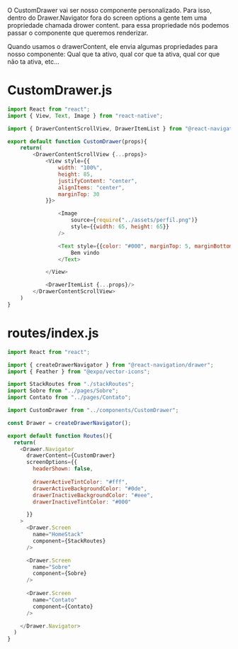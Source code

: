 O CustomDrawer vai ser nosso componente personalizado. Para isso, dentro do Drawer.Navigator fora do screen options a gente tem uma propriedade chamada drower content. para essa propriedade nós podemos passar o componente que queremos renderizar.

Quando usamos o drawerContent, ele envia algumas propriedades para nosso componente:
    Qual que ta ativo, qual cor que ta ativa, qual cor que não ta ativa, etc...

# CustomDrawer.js

```javascript
import React from "react";
import { View, Text, Image } from "react-native";

import { DrawerContentScrollView, DrawerItemList } from "@react-navigation/drawer"

export default function CustomDrawer(props){
    return(
        <DrawerContentScrollView {...props}>
            <View style={{
                width: "100%",
                height: 85,
                justifyContent: "center",
                alignItems: "center",
                marginTop: 30
            }}>

                <Image 
                    source={require("../assets/perfil.png")}
                    style={{width: 65, height: 65}}
                />

                <Text style={{color: "#000", marginTop: 5, marginBottom: 35, fontSize: 17}}>
                    Bem vindo 
                </Text>

            </View>

            <DrawerItemList {...props}/>
        </DrawerContentScrollView>
    )
}
```

# routes/index.js

```javascript
import React from "react";

import { createDrawerNavigator } from "@react-navigation/drawer";
import { Feather } from "@expo/vector-icons";

import StackRoutes from "./stackRoutes";
import Sobre from "../pages/Sobre";
import Contato from "../pages/Contato";

import CustomDrawer from "../components/CustomDrawer";

const Drawer = createDrawerNavigator();

export default function Routes(){
  return(
    <Drawer.Navigator
      drawerContent={CustomDrawer}
      screenOptions={{
        headerShown: false,
        
        drawerActiveTintColor: "#fff",
        drawerActiveBackgroundColor: "#0de",
        drawerInactiveBackgroundColor: "#eee",
        drawerInactiveTintColor: "#000"

      }}
    >
      <Drawer.Screen
        name="HomeStack"
        component={StackRoutes}
      />

      <Drawer.Screen 
        name="Sobre"
        component={Sobre}
      />
      
      <Drawer.Screen 
        name="Contato"
        component={Contato}
      />

    </Drawer.Navigator>     
  )
}
```